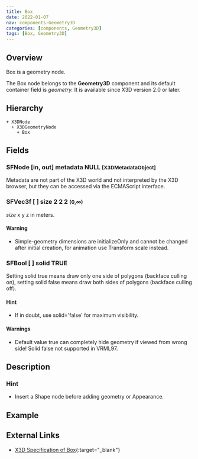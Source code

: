 ```yaml
---
title: Box
date: 2022-01-07
nav: components-Geometry3D
categories: [components, Geometry3D]
tags: [Box, Geometry3D]
---
```

<style>
.post h3 {
  word-spacing: 0.2em;
}
</style>

## Overview

Box is a geometry node.

The Box node belongs to the **Geometry3D** component and its default container field is *geometry.* It is available since X3D version 2.0 or later.

## Hierarchy

```
+ X3DNode
  + X3DGeometryNode
    + Box
```

## Fields

### SFNode [in, out] **metadata** NULL <small>[X3DMetadataObject]</small>

Metadata are not part of the X3D world and not interpreted by the X3D browser, but they can be accessed via the ECMAScript interface.

### SFVec3f [ ] **size** 2 2 2 <small>(0,∞)</small>

*size* x y z in meters.

#### Warning

- Simple-geometry dimensions are initializeOnly and cannot be changed after initial creation, for animation use Transform scale instead.

### SFBool [ ] **solid** TRUE

Setting solid true means draw only one side of polygons (backface culling on), setting solid false means draw both sides of polygons (backface culling off).

#### Hint

- If in doubt, use solid='false' for maximum visibility.

#### Warnings

- Default value true can completely hide geometry if viewed from wrong side! Solid false not supported in VRML97.

## Description

### Hint

- Insert a Shape node before adding geometry or Appearance.

## Example

<x3d-canvas src="https://create3000.github.io/media/examples/Geometry3D/Box/Box.x3d"></x3d-canvas>

## External Links

- [X3D Specification of Box](https://www.web3d.org/documents/specifications/19775-1/V4.0/Part01/components/geometry3D.html#Box){:target="_blank"}
